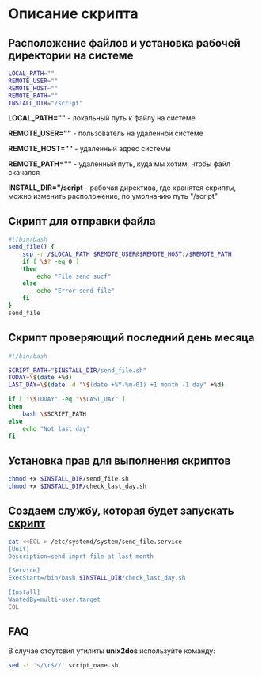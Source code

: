 # Описание скрипта
## Расположение файлов и установка рабочей директории на системе 
```Bash
LOCAL_PATH=""  
REMOTE_USER=""      
REMOTE_HOST=""   
REMOTE_PATH=""
INSTALL_DIR="/script"
```
**LOCAL_PATH=""** - локальный путь к файлу на системе 

**REMOTE_USER=""** - пользователь на удаленной системе

**REMOTE_HOST=""** - удаленный адрес системы

**REMOTE_PATH=""** - удаленный путь, куда мы хотим, чтобы файл скачался

**INSTALL_DIR="/script** - рабочая директива, где хранятся скрипты, можно изменить расположение, по умолчанию путь "/script"
## Скрипт для отправки файла
```Bash
#!/bin/bash
send_file() {
    scp -r /$LOCAL_PATH $REMOTE_USER@$REMOTE_HOST:/$REMOTE_PATH
    if [ \$? -eq 0 ]
    then
        echo "File send sucf"
    else
        echo "Error send file"
    fi
}
send_file
```
## Cкрипт проверяющий последний день месяца
```Bash
#!/bin/bash

SCRIPT_PATH="$INSTALL_DIR/send_file.sh"
TODAY=\$(date +%d)
LAST_DAY=\$(date -d "\$(date +%Y-%m-01) +1 month -1 day" +%d)

if [ "\$TODAY" -eq "\$LAST_DAY" ]
then
    bash \$SCRIPT_PATH
else
    echo "Not last day"
fi
```

## Установка прав для выполнения скриптов 
```Bash
chmod +x $INSTALL_DIR/send_file.sh
chmod +x $INSTALL_DIR/check_last_day.sh
```
## Создаем службу, которая будет запускать [скрипт](#cкрипт-проверяющий-последний-день-месяца)

```Bash
cat <<EOL > /etc/systemd/system/send_file.service
[Unit]
Description=send imprt file at last month

[Service]
ExecStart=/bin/bash $INSTALL_DIR/check_last_day.sh

[Install]
WantedBy=multi-user.target
EOL
```
## FAQ
В случае отсутсвия утилиты **unix2dos** используйте команду: 
```Bash
sed -i 's/\r$//' script_name.sh 
```
